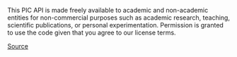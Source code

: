 This PIC API is made freely available to academic and non-academic entities for non-commercial purposes such as academic research, teaching, scientific publications, or personal experimentation. Permission is granted to use the code given that you agree to our license terms.

[Source](https://github.com/siliu-group/pic-challenge#license)